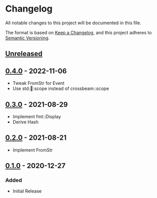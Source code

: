 # Changelog

All notable changes to this project will be documented in this file.

The format is based on [Keep a Changelog](https://keepachangelog.com/en/1.0.0/),
and this project adheres to [Semantic Versioning](https://semver.org/spec/v2.0.0.html).

## [Unreleased]

## [0.4.0] - 2022-11-06

- Tweak FromStr for Event
- Use std::thread::scope instead of crossbeam::scope

## [0.3.0] - 2021-08-29

- Implement fmt::Display
- Derive Hash

## [0.2.0] - 2021-08-21

- Implement FromStr

## [0.1.0] - 2020-12-27

### Added

- Initial Release

[Unreleased]: https://github.com/yasuyuky/cursormatrix/compare/v0.4.0...HEAD
[0.4.0]: https://github.com/yasuyuky/cursormatrix/releases/tag/v0.4.0
[0.3.0]: https://github.com/yasuyuky/cursormatrix/releases/tag/v0.3.0
[0.2.0]: https://github.com/yasuyuky/cursormatrix/releases/tag/v0.2.0
[0.1.0]: https://github.com/yasuyuky/cursormatrix/releases/tag/v0.1.0
